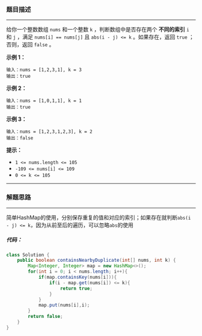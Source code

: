 ### 题目描述

---

给你一个整数数组 `nums` 和一个整数 `k` ，判断数组中是否存在两个 **不同的索引** `i` 和 `j` ，满足 `nums[i] == nums[j]` 且 `abs(i - j) <= k` 。如果存在，返回 `true` ；否则，返回 `false` 。

**示例 1：**

```
输入：nums = [1,2,3,1], k = 3
输出：true
```

**示例 2：**

```
输入：nums = [1,0,1,1], k = 1
输出：true
```

**示例 3：**

```
输入：nums = [1,2,3,1,2,3], k = 2
输出：false
```

**提示：**

-   `1 <= nums.length <= 105`
-   `-109 <= nums[i] <= 109`
-   `0 <= k <= 105`

----



### 解题思路

---

简单HashMap的使用，分别保存重复的值和对应的索引；如果存在就判断`abs(i - j) <= k`，因为从前至后的遍历，可以忽略`abs`的使用

##### 代码：

```java
class Solution {
    public boolean containsNearbyDuplicate(int[] nums, int k) {
        Map<Integer, Integer> map = new HashMap<>();
        for(int i = 0; i < nums.length; i++){
            if(map.containsKey(nums[i])){
                if(i - map.get(nums[i]) <= k){
                    return true;
                }
            }
            map.put(nums[i],i);
        }
        return false;
    }
}
```

